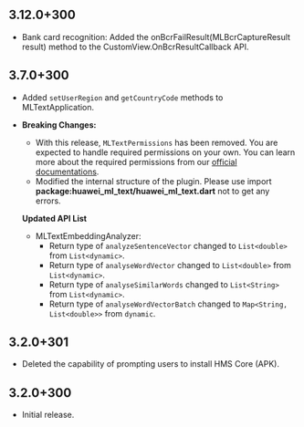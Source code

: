 ## 3.12.0+300

- Bank card recognition: Added the onBcrFailResult(MLBcrCaptureResult result) method to the CustomView.OnBcrResultCallback API.

## 3.7.0+300

- Added `setUserRegion` and `getCountryCode` methods to MLTextApplication.

- **Breaking Changes:**

  - With this release, `MLTextPermissions` has been removed. You are expected to handle required permissions on your own. You can learn more about the required permissions from our [official documentations](https://developer.huawei.com/consumer/en/doc/development/HMS-Plugin-Guides/assigning-permissions-0000001052789343?ha_source=hms1).
  - Modified the internal structure of the plugin. Please use import **package:huawei_ml_text/huawei_ml_text.dart** not to get any errors.

  **Updated API List**

  - MLTextEmbeddingAnalyzer:
    - Return type of `analyzeSentenceVector` changed to `List<double>` from `List<dynamic>`.
    - Return type of `analyseWordVector` changed to `List<double>` from `List<dynamic>`.
    - Return type of `analyseSimilarWords` changed to `List<String>` from `List<dynamic>`.
    - Return type of `analyseWordVectorBatch` changed to `Map<String, List<double>>` from `dynamic`.

## 3.2.0+301

- Deleted the capability of prompting users to install HMS Core (APK).

## 3.2.0+300

- Initial release.
